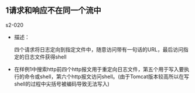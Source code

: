 ## 1请求和响应不在同一个流中

s2-020

+ 描述：

  四个请求将日志定向到指定文件中，随意访问带有一句话的URL，最后访问指定的日志文件获得shell

+ 在样例1中搜索http前四个http报文用于重定向日志文件，第五个用于写入要执行的命令或shell，第六个http报文访问shell。(由于Tomcat版本较高所以在写shell的过程中尖括号被编码导致无法写入)